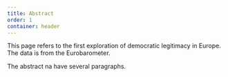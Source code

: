 ```yaml
---
title: Abstract
order: 1
container: header
---
```

This page refers to the first exploration of democratic legitimacy in Europe. The data is from the Eurobarometer.

The abstract na have several paragraphs.
